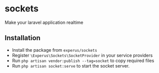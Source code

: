 # sockets
Make your laravel application realtime

## Installation

- Install the package from `experus/sockets`
- Register `\Experus\Sockets\SocketProvider` in your service providers
- Run `php artisan vendor:publish --tag=socket` to copy required files
- Run `php artisan socket:serve` to start the socket server.